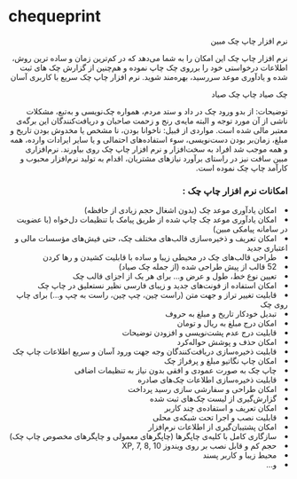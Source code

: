 # chequeprint
<div dir="rtl">
نرم افزار چاپ چک مبین

نرم افزار چاپ چک این امکان را به شما می‌دهد که در کم‌ترین زمان و ساده ترین روش، اطلاعات درخواستی خود را برروی چک چاپ نموده و هم‌چنین از گزارش چک های ثبت شده و یادآوری موعد سررسید، بهره‌مند شوید.
نرم افزار چاپ چک سریع با کاربری آسان

چک صیاد
چاپ چک صیاد

توضیحات:
از بدو ورود چک در داد و ستد مردم، همواره چک‌نویسی و به‌تبع، مشکلات ناشی از آن مورد توجه و البته مایه‌ی رنج و زحمت صاحبان و دریافت‌کنندگان این برگه‌ی معتبر مالی شده است.
مواردی از قبیل: ناخوانا بودن، نا مشخص یا مخدوش بودن تاریخ و مبلغ، زمان‌بر بودن دست‌نویسی، سوء استفاده‌های احتمالی و یا سایر ایرادات وارده، همه و همه موجب شد افراد به سخت‌افزار و نرم افزار چاپ چک روی بیاورند.
نرم‌افزاری مبین سافت نیز در راستای برآورد نیاز‌های مشتریان، اقدام به تولید نرم‌افزار محبوب و کارآمد چاپ چک نموده است.

<h3>امکانات نرم افزار چاپ چک :</h3>
<li>امکان یادآوری موعد چک (بدون اشغال حجم زیادی از حافظه)</li>
<li>امکان یادآوری موعد چک چاپ شده از طریق پیامک با تنظیمات دل‌خواه (با عضویت در سامانه پیامکی مبین)</li>
<li>امکان تعریف و ذخیره‌سازی قالب‌های مختلف چک، حتی فیش‌های مؤسسات مالی و اعتباری جدید</li>
<li>طراحی قالب‌های چک در محیطی زیبا و ساده با قابلیت کشیدن و رها کردن</li>
<li>52 قالب از پیش طراحی شده (از جمله چک صیاد)</li>
<li>تعیین نوع خط، طول و عرض و… برای هر یک از اجزای قالب چک</li>
<li>امکان استفاده از فونت‌های جدید و زیبای فارسی نظیر نستعلیق در چاپ چک</li>
<li>قابلیت تغییر تراز و جهت متن (راست چین، چپ چین، راست به چپ و…) برای چاپ روی چک</li>
<li>تبدیل خودکار تاریخ و مبلغ به حروف</li>
<li>امکان درج مبلغ به ریال و تومان</li>
<li>قابلیت درج عدم پشت‌نویسی و افزودن توضیحات</li>
<li>امکان حذف و پوشش حواله‌کرد</li>
<li>قابلیت ذخیره‌سازی دریافت‌کنندگان وجه جهت ورود آسان‌ و سریع اطلاعات چاپ چک</li>
<li>امکان چاپ نگاتیو مبلغ و پرفراژ چک</li>
<li>چاپ چک به صورت عمودی و افقی بدون نیاز به تنظیمات اضافی</li>
<li>قابلیت ذخیره‌سازی اطلاعات چک‌های صادره</li>
<li>امکان طراحی و سفارشی سازی رسید پرداخت</li>
<li>گزارش‌گیری از لیست چک‌های ثبت شده</li>
<li>امکان تعریف و استفاده‌ی چند کاربر</li>
<li>قابلیت نصب و اجرا تحت شبکه‌ی محلی</li>
<li>امکان پشتیبان‌گیری از اطلاعات نرم‌افزار</li>
<li>سازگاری کامل با کلیه‌ی چاپگرها (چاپگرهای معمولی و چاپگرهای مخصوص چاپ چک)</li>
<li>حجم کم و قابل نصب بر روی ویندوز XP, 7, 8, 10</li>
<li>محیط زیبا و کاربر پسند</li>
<li>و…</li>
</div>
